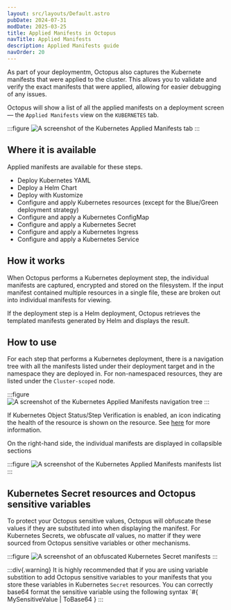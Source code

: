 ```yaml
---
layout: src/layouts/Default.astro
pubDate: 2024-07-31
modDate: 2025-03-25
title: Applied Manifests in Octopus
navTitle: Applied Manifests
description: Applied Manifests guide
navOrder: 20
---
```


As part of your deploymentm, Octopus also captures the Kubernete manifests that were applied to the cluster. This allows you to validate and verify the exact manifests that were applied, allowing for easier debugging of any issues.

Octopus will show a list of all the applied manifests on a deployment screen — the `Applied Manifests` view on the `KUBERNETES` tab.

:::figure
![A screenshot of the Kubernetes Applied Manifests tab](/docs/deployments/kubernetes/deployment-verification/applied-manifest-page.png)
:::

## Where it is available

Applied manifests are available for these steps.

* Deploy Kubernetes YAML
* Deploy a Helm Chart
* Deploy with Kustomize
* Configure and apply Kubernetes resources (except for the Blue/Green deployment strategy)
* Configure and apply a Kubernetes ConfigMap
* Configure and apply a Kubernetes Secret
* Configure and apply a Kubernetes Ingress
* Configure and apply a Kubernetes Service

## How it works

When Octopus performs a Kubernetes deployment step, the individual manifests are captured, encrypted and stored on the filesystem. If the input manifest contained multiple resources in a single file, these are broken out into individual manifests for viewing.

If the deployment step is a Helm deployment, Octopus retrieves the templated manifests generated by Helm and displays the result.

## How to use

For each step that performs a Kubernetes deployment, there is a navigation tree with all the manifests listed under their deployment target and in the namespace they are deployed in. For non-namespaced resources, they are listed under the `Cluster-scoped` node.

:::figure
![A screenshot of the Kubernetes Applied Manifests navigation tree](/docs/deployments/kubernetes/deployment-verification/navigation-tree.png)
:::

If Kubernetes Object Status/Step Verification is enabled, an icon indicating the health of the resource is shown on the resource. See [here]() for more information.

On the right-hand side, the individual manifests are displayed in collapsible sections

:::figure
![A screenshot of the Kubernetes Applied Manifests manifests list](/docs/deployments/kubernetes/deployment-verification/manifests.png)
:::

## Kubernetes Secret resources and Octopus sensitive variables

To protect your Octopus sensitive values, Octopus will obfuscate these values if they are substituted into when displaying the manifest. For Kubernetes Secrets, we obfuscate _all_ values, no matter if they were sourced from Octopus sensitive variables or other mechanisms.

:::figure
![A screenshot of an obfuscated Kubernetes Secret manifests ](/docs/deployments/kubernetes/deployment-verification/secret.png)
:::

:::div{.warning}
It is highly recommended that if you are using variable substition to add Octopus sensitive variables to your manifests that you store these variables in Kubernetes `Secret` resources.
You can correctly base64 format the sensitive variable using the following syntax
`#{ MySensitiveValue | ToBase64 }
:::